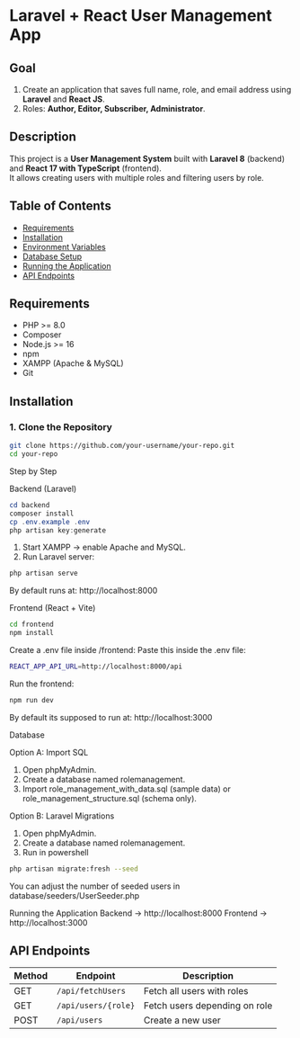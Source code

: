 # Laravel + React User Management App

## Goal
1. Create an application that saves full name, role, and email address using **Laravel** and **React JS**.
2. Roles: **Author, Editor, Subscriber, Administrator**.

## Description
This project is a **User Management System** built with **Laravel 8** (backend) and **React 17 with TypeScript** (frontend).  
It allows creating users with multiple roles and filtering users by role.

## Table of Contents
- [Requirements](#requirements)
- [Installation](#installation)
- [Environment Variables](#environment-variables)
- [Database Setup](#database-setup)
- [Running the Application](#running-the-application)
- [API Endpoints](#api-endpoints)

## Requirements
- PHP >= 8.0  
- Composer  
- Node.js >= 16  
- npm  
- XAMPP (Apache & MySQL)  
- Git  

## Installation

### 1. Clone the Repository
```bash
git clone https://github.com/your-username/your-repo.git
cd your-repo
```
Step by Step

Backend (Laravel)
```powershell
cd backend
composer install
cp .env.example .env
php artisan key:generate
```
  1. Start XAMPP → enable Apache and MySQL.
  2. Run Laravel server:
```powershell
php artisan serve
```
By default runs at: http://localhost:8000

Frontend (React + Vite)
```bash
cd frontend
npm install
```
Create a .env file inside /frontend:
Paste this inside the .env file:
```bash
REACT_APP_API_URL=http://localhost:8000/api
```
Run the frontend:
```bash
npm run dev
```
By default its supposed to run at: http://localhost:3000

Database

Option A: Import SQL
1. Open phpMyAdmin.
2. Create a database named rolemanagement.
3. Import role_management_with_data.sql (sample data) or role_management_structure.sql (schema only).

Option B: Laravel Migrations
1. Open phpMyAdmin.
2. Create a database named rolemanagement.
3. Run in powershell
```bash
php artisan migrate:fresh --seed
```
You can adjust the number of seeded users in database/seeders/UserSeeder.php

Running the Application
Backend → http://localhost:8000
Frontend → http://localhost:3000

## API Endpoints
| Method | Endpoint              | Description                   |
|--------|-----------------------|-------------------------------|
| GET    | `/api/fetchUsers`     | Fetch all users with roles    |
| GET    | `/api/users/{role}`   | Fetch users depending on role |
| POST   | `/api/users`          | Create a new user             |

